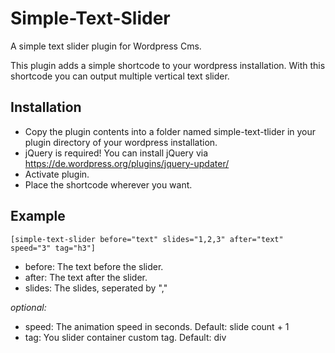# Simple-Text-Slider

A simple text slider plugin for Wordpress Cms.

This plugin adds a simple shortcode to your wordpress installation. With this shortcode you can output multiple vertical text slider.

## Installation

- Copy the plugin contents into a folder named simple-text-tlider in your plugin directory of your wordpress installation.
- jQuery is required! You can install jQuery via <https://de.wordpress.org/plugins/jquery-updater/>
- Activate plugin.
- Place the shortcode wherever you want.

## Example

    [simple-text-slider before="text" slides="1,2,3" after="text" speed="3" tag="h3"]
    
- before: The text before the slider.
- after: The text after the slider.
- slides: The slides, seperated by ","

*optional:*

- speed: The animation speed in seconds. Default: slide count + 1
- tag: You slider container custom tag. Default: div
